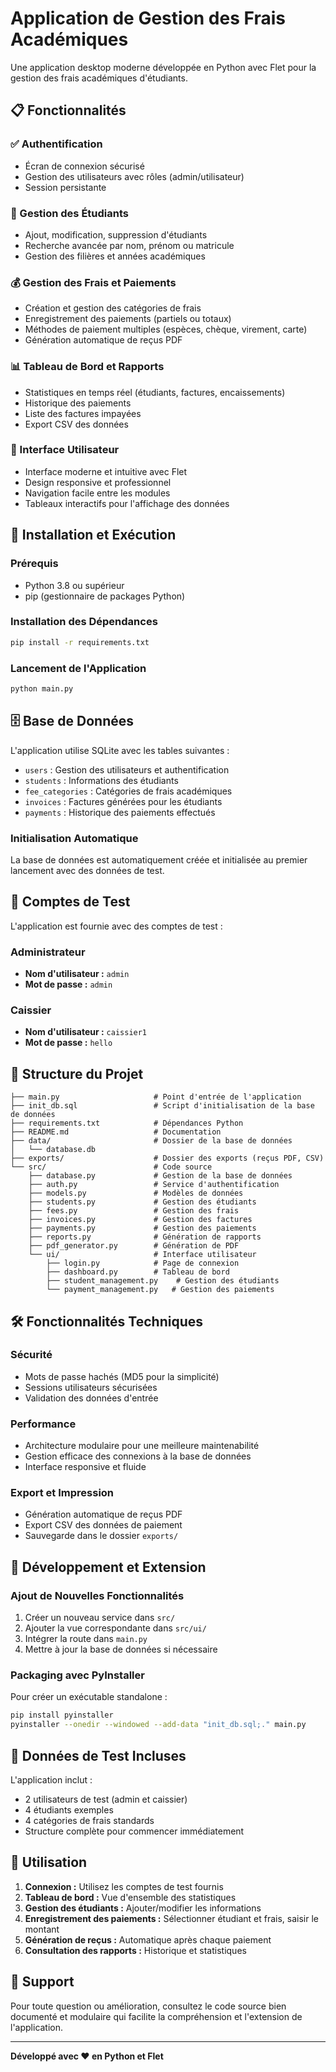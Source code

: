 # Application de Gestion des Frais Académiques

Une application desktop moderne développée en Python avec Flet pour la gestion des frais académiques d'étudiants.

## 📋 Fonctionnalités

### ✅ Authentification
- Écran de connexion sécurisé
- Gestion des utilisateurs avec rôles (admin/utilisateur)
- Session persistante

### 👥 Gestion des Étudiants
- Ajout, modification, suppression d'étudiants
- Recherche avancée par nom, prénom ou matricule
- Gestion des filières et années académiques

### 💰 Gestion des Frais et Paiements
- Création et gestion des catégories de frais
- Enregistrement des paiements (partiels ou totaux)
- Méthodes de paiement multiples (espèces, chèque, virement, carte)
- Génération automatique de reçus PDF

### 📊 Tableau de Bord et Rapports
- Statistiques en temps réel (étudiants, factures, encaissements)
- Historique des paiements
- Liste des factures impayées
- Export CSV des données

### 🎨 Interface Utilisateur
- Interface moderne et intuitive avec Flet
- Design responsive et professionnel
- Navigation facile entre les modules
- Tableaux interactifs pour l'affichage des données

## 🚀 Installation et Exécution

### Prérequis
- Python 3.8 ou supérieur
- pip (gestionnaire de packages Python)

### Installation des Dépendances
```bash
pip install -r requirements.txt
```

### Lancement de l'Application
```bash
python main.py
```

## 🗄️ Base de Données

L'application utilise SQLite avec les tables suivantes :
- `users` : Gestion des utilisateurs et authentification
- `students` : Informations des étudiants
- `fee_categories` : Catégories de frais académiques
- `invoices` : Factures générées pour les étudiants
- `payments` : Historique des paiements effectués

### Initialisation Automatique
La base de données est automatiquement créée et initialisée au premier lancement avec des données de test.

## 👤 Comptes de Test

L'application est fournie avec des comptes de test :

### Administrateur
- **Nom d'utilisateur :** `admin`
- **Mot de passe :** `admin`

### Caissier
- **Nom d'utilisateur :** `caissier1`
- **Mot de passe :** `hello`

## 📁 Structure du Projet

```
├── main.py                     # Point d'entrée de l'application
├── init_db.sql                 # Script d'initialisation de la base de données
├── requirements.txt            # Dépendances Python
├── README.md                   # Documentation
├── data/                       # Dossier de la base de données
│   └── database.db
├── exports/                    # Dossier des exports (reçus PDF, CSV)
└── src/                        # Code source
    ├── database.py             # Gestion de la base de données
    ├── auth.py                 # Service d'authentification
    ├── models.py               # Modèles de données
    ├── students.py             # Gestion des étudiants
    ├── fees.py                 # Gestion des frais
    ├── invoices.py             # Gestion des factures
    ├── payments.py             # Gestion des paiements
    ├── reports.py              # Génération de rapports
    ├── pdf_generator.py        # Génération de PDF
    └── ui/                     # Interface utilisateur
        ├── login.py            # Page de connexion
        ├── dashboard.py        # Tableau de bord
        ├── student_management.py    # Gestion des étudiants
        └── payment_management.py   # Gestion des paiements
```

## 🛠️ Fonctionnalités Techniques

### Sécurité
- Mots de passe hachés (MD5 pour la simplicité)
- Sessions utilisateurs sécurisées
- Validation des données d'entrée

### Performance
- Architecture modulaire pour une meilleure maintenabilité
- Gestion efficace des connexions à la base de données
- Interface responsive et fluide

### Export et Impression
- Génération automatique de reçus PDF
- Export CSV des données de paiement
- Sauvegarde dans le dossier `exports/`

## 🔄 Développement et Extension

### Ajout de Nouvelles Fonctionnalités
1. Créer un nouveau service dans `src/`
2. Ajouter la vue correspondante dans `src/ui/`
3. Intégrer la route dans `main.py`
4. Mettre à jour la base de données si nécessaire

### Packaging avec PyInstaller
Pour créer un exécutable standalone :
```bash
pip install pyinstaller
pyinstaller --onedir --windowed --add-data "init_db.sql;." main.py
```

## 📝 Données de Test Incluses

L'application inclut :
- 2 utilisateurs de test (admin et caissier)
- 4 étudiants exemples
- 4 catégories de frais standards
- Structure complète pour commencer immédiatement

## 🎯 Utilisation

1. **Connexion :** Utilisez les comptes de test fournis
2. **Tableau de bord :** Vue d'ensemble des statistiques
3. **Gestion des étudiants :** Ajouter/modifier les informations
4. **Enregistrement des paiements :** Sélectionner étudiant et frais, saisir le montant
5. **Génération de reçus :** Automatique après chaque paiement
6. **Consultation des rapports :** Historique et statistiques

## 🤝 Support

Pour toute question ou amélioration, consultez le code source bien documenté et modulaire qui facilite la compréhension et l'extension de l'application.

---

**Développé avec ❤️ en Python et Flet**